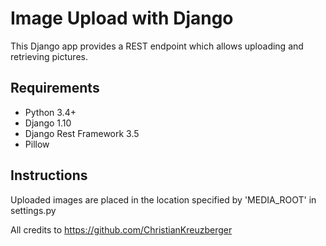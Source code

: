 # Image Upload with Django
This Django app provides a REST endpoint which allows uploading and retrieving pictures.

## Requirements
* Python 3.4+
* Django 1.10
* Django Rest Framework 3.5
* Pillow

## Instructions
Uploaded images are placed in the location specified by 'MEDIA_ROOT' in settings.py

All credits to https://github.com/ChristianKreuzberger
